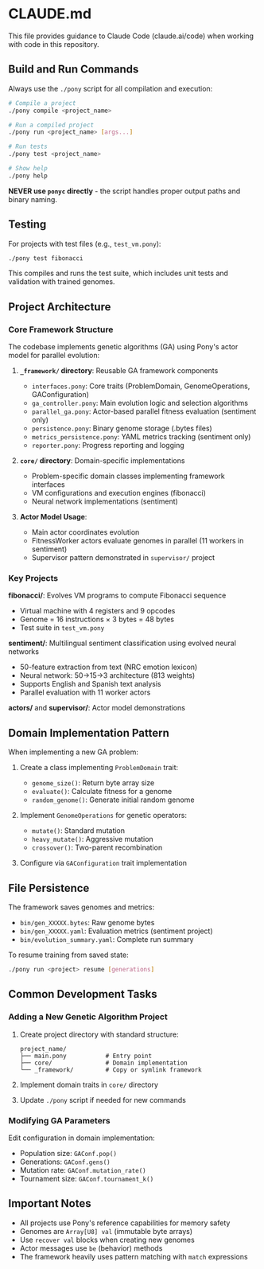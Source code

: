 # CLAUDE.md

This file provides guidance to Claude Code (claude.ai/code) when working with code in this repository.

## Build and Run Commands

Always use the `./pony` script for all compilation and execution:

```bash
# Compile a project
./pony compile <project_name>

# Run a compiled project
./pony run <project_name> [args...]

# Run tests
./pony test <project_name>

# Show help
./pony help
```

**NEVER use `ponyc` directly** - the script handles proper output paths and binary naming.

## Testing

For projects with test files (e.g., `test_vm.pony`):
```bash
./pony test fibonacci
```

This compiles and runs the test suite, which includes unit tests and validation with trained genomes.

## Project Architecture

### Core Framework Structure

The codebase implements genetic algorithms (GA) using Pony's actor model for parallel evolution:

1. **`_framework/` directory**: Reusable GA framework components
   - `interfaces.pony`: Core traits (ProblemDomain, GenomeOperations, GAConfiguration)
   - `ga_controller.pony`: Main evolution logic and selection algorithms
   - `parallel_ga.pony`: Actor-based parallel fitness evaluation (sentiment only)
   - `persistence.pony`: Binary genome storage (.bytes files)
   - `metrics_persistence.pony`: YAML metrics tracking (sentiment only)
   - `reporter.pony`: Progress reporting and logging

2. **`core/` directory**: Domain-specific implementations
   - Problem-specific domain classes implementing framework interfaces
   - VM configurations and execution engines (fibonacci)
   - Neural network implementations (sentiment)

3. **Actor Model Usage**:
   - Main actor coordinates evolution
   - FitnessWorker actors evaluate genomes in parallel (11 workers in sentiment)
   - Supervisor pattern demonstrated in `supervisor/` project

### Key Projects

**fibonacci/**: Evolves VM programs to compute Fibonacci sequence
- Virtual machine with 4 registers and 9 opcodes
- Genome = 16 instructions × 3 bytes = 48 bytes
- Test suite in `test_vm.pony`

**sentiment/**: Multilingual sentiment classification using evolved neural networks
- 50-feature extraction from text (NRC emotion lexicon)
- Neural network: 50→15→3 architecture (813 weights)
- Supports English and Spanish text analysis
- Parallel evaluation with 11 worker actors

**actors/** and **supervisor/**: Actor model demonstrations

## Domain Implementation Pattern

When implementing a new GA problem:

1. Create a class implementing `ProblemDomain` trait:
   - `genome_size()`: Return byte array size
   - `evaluate()`: Calculate fitness for a genome
   - `random_genome()`: Generate initial random genome

2. Implement `GenomeOperations` for genetic operators:
   - `mutate()`: Standard mutation
   - `heavy_mutate()`: Aggressive mutation
   - `crossover()`: Two-parent recombination

3. Configure via `GAConfiguration` trait implementation

## File Persistence

The framework saves genomes and metrics:
- `bin/gen_XXXXX.bytes`: Raw genome bytes
- `bin/gen_XXXXX.yaml`: Evaluation metrics (sentiment project)
- `bin/evolution_summary.yaml`: Complete run summary

To resume training from saved state:
```bash
./pony run <project> resume [generations]
```

## Common Development Tasks

### Adding a New Genetic Algorithm Project

1. Create project directory with standard structure:
   ```
   project_name/
   ├── main.pony           # Entry point
   ├── core/               # Domain implementation
   └── _framework/         # Copy or symlink framework
   ```

2. Implement domain traits in `core/` directory

3. Update `./pony` script if needed for new commands

### Modifying GA Parameters

Edit configuration in domain implementation:
- Population size: `GAConf.pop()`
- Generations: `GAConf.gens()`
- Mutation rate: `GAConf.mutation_rate()`
- Tournament size: `GAConf.tournament_k()`

## Important Notes

- All projects use Pony's reference capabilities for memory safety
- Genomes are `Array[U8] val` (immutable byte arrays)
- Use `recover val` blocks when creating new genomes
- Actor messages use `be` (behavior) methods
- The framework heavily uses pattern matching with `match` expressions
